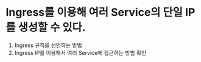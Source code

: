 # Ingress를 이용해 여러 Service의 단일 IP를 생성할 수 있다.

1. Ingress 규칙을 선언하는 방법
2. Ingress IP를 이용해서 여러 Service에 접근하는 방법 확인